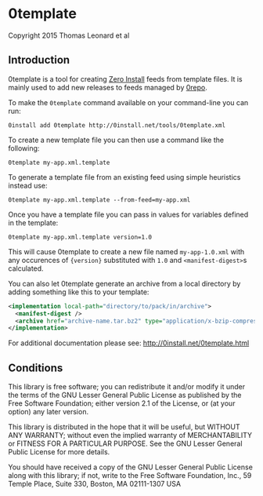 0template
=========

Copyright 2015 Thomas Leonard et al


Introduction
------------

0template is a tool for creating [Zero Install](http://0install.net/) feeds from template files.
It is mainly used to add new releases to feeds managed by [0repo](http://0install.net/0repo.html).

To make the `0template` command available on your command-line you can run:

    0install add 0template http://0install.net/tools/0template.xml

To create a new template file you can then use a command like the following:

    0template my-app.xml.template

To generate a template file from an existing feed using simple heuristics instead use:

    0template my-app.xml.template --from-feed=my-app.xml

Once you have a template file you can pass in values for variables defined in the template:

    0template my-app.xml.template version=1.0

This will cause 0template to create a new file named `my-app-1.0.xml` with any occurences of `{version}` substituted with `1.0` and `<manifest-digest>`s calculated.

You can also let 0template generate an archive from a local directory by adding something like this to your template:
```xml
<implementation local-path="directory/to/pack/in/archive">
  <manifest-digest />
  <archive href="archive-name.tar.bz2" type="application/x-bzip-compressed-tar" />
</implementation>
```

For additional documentation please see: http://0install.net/0template.html


Conditions
----------

This library is free software; you can redistribute it and/or
modify it under the terms of the GNU Lesser General Public
License as published by the Free Software Foundation; either
version 2.1 of the License, or (at your option) any later version.

This library is distributed in the hope that it will be useful,
but WITHOUT ANY WARRANTY; without even the implied warranty of
MERCHANTABILITY or FITNESS FOR A PARTICULAR PURPOSE.  See the GNU
Lesser General Public License for more details.

You should have received a copy of the GNU Lesser General Public
License along with this library; if not, write to the Free Software
Foundation, Inc., 59 Temple Place, Suite 330, Boston, MA 02111-1307  USA
